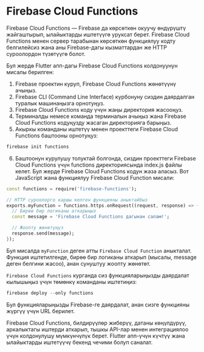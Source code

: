 # Firebase Cloud Functions
Firebase Cloud Functions — Firebase да көрсөткөн окуучу өндүрүштү жайгаштырып, ылайыктарды иштетүүгө уруксат берет. Firebase Cloud Functions менен сервер тарабынан көрсөткөн функциялуу кодту белгилейсиз жана аны Firebase-дагы кызматтардан же HTTP суроолордон түзөтүүгө болот.

Бул жердө Flutter апп-дагы Firebase Cloud Functions колдонуунун мисалы берилген:

1. Firebase проектин куруп, Firebase Cloud Functions жөнөтүүнү ачыңыз.
2. Firebase CLI (Command Line Interface) курбонуну сиздин даярдалган туралык машинаңызга орнотуңуз.
3. Firebase Cloud Functions коду үчүн жаңы директория жасооңуз.
4. Терминалды немесе команда терминалын ачыңыз жана Firebase Cloud Functions кодуңузду жасаган директорияга барыңыз.
5. Акыркы команданы иштетүү менен проекттеги Firebase Cloud Functions баштооны орнотуңуз:
```dart
firebase init functions
```
6. Баштоонун курулушу толуктай болгонда, сиздин проекттеги Firebase Cloud Functions үчүн functions директориясында index.js файлы келет. Бул жерде Firebase Cloud Functions кодун жаза аласыз.
Вот JavaScript жана функциялуу Firebase Cloud Function мисали:
```dart
const functions = require('firebase-functions');

// HTTP суроолорго каршы келген функцияны аныктайбыз
exports.myFunction = functions.https.onRequest((request, response) => {
  // Бирөө бир логиканы аткарыңыз
  const message = 'Firebase Cloud Functions дагынан салам!';

  // Жоопту жөнөтүңүз
  response.send(message);
});
```
Бул мисалда `myFunction` деген атты `Firebase Cloud Function` аныкталат. Функция иштетилгенде, бирөө бир логиканы аткарып (мысалы, message деген белгини жасоо), анан сунуштуу жоопту жөнөтөт.

`Firebase Cloud Functions` курганда сиз функцияларыңызды даярдалат кылышыңыз үчүн төмөнкү команданы иштетиңиз:
```dart
firebase deploy --only functions
```
Бул функцияларыңызды Firebase-ге даярдалат, анан сизге функцияны жүргүү үчүн URL берилет.

Firebase Cloud Functions, билдирүүлөр жиберүү, датаны көңүлдүрүү, аркалыктагы иштерди аткарып, тышкы API-лар менен интеграциялоо үчүн колдонулушу мүмкүнчүлүк берет. Flutter апп-үчүн күчтүү жана ылайыктарды иштетүүчү бекенд чечими болуп саналат.
